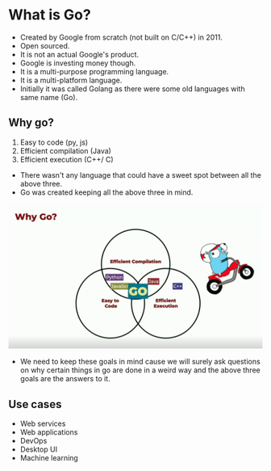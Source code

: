# What is Go?

- Created by Google from scratch (not built on C/C++) in 2011.
- Open sourced.
- It is not an actual Google's product.
- Google is investing money though.
- It is a multi-purpose programming language.
- It is a multi-platform language.
- Initially it was called Golang as there were some old languages with same name (Go).

## Why go?

1. Easy to code (py, js)
2. Efficient compilation (Java)
3. Efficient execution (C++/ C)

- There wasn't any language that could have a sweet spot between all the above three.
- Go was created keeping all the above three in mind.

![alt text](images/image1.png)

- We need to keep these goals in mind cause we will surely ask questions on why certain things in go are done in a weird way and the above three goals are the answers to it.

## Use cases

- Web services
- Web applications
- DevOps
- Desktop UI
- Machine learning

